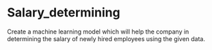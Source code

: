 # Salary_determining
 Create a machine learning model which will help the company in determining the salary of newly hired employees using the given data.
